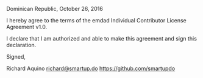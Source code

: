 Dominican Republic, October 26, 2016

I hereby agree to the terms of the emdad Individual Contributor License
Agreement v1.0.

I declare that I am authorized and able to make this agreement and sign this
declaration.

Signed,

Richard Aquino richard@smartup.do https://github.com/smartupdo

